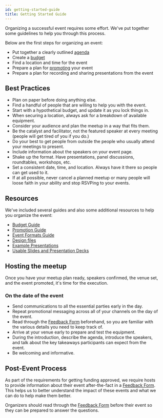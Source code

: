 ```yaml
---
id: getting-started-guide
title: Getting Started Guide
---
```


Organizing a successful event requires some effort. We've put together some guidelines to help you through this process.

Below are the first steps for organizing an event:

- Put together a clearly outlined [agenda](./event-formats-guide.md)
- Create a [budget](./budget-guide.md)
- Find a location and time for the event
- Prepare a plan for [promoting](./promotion-guide.md) your event
- Prepare a plan for recording and sharing presentations from the event

## Best Practices

- Plan on paper before doing anything else.
- Find a handful of people that are willing to help you with the event.
- Start with a hypothetical budget, and update it as you lock things in.
- When securing a location, always ask for a breakdown of available equipment.
- Consider your audience and plan the meetup in a way that fits them.
- Be the catalyst and facilitator, not the featured speaker at every meeting (people will get tired of you if you do.)
- Do your best to get people from outside the people who usually attend your meetings to present.
- Include information about the speakers on your event page.
- Shake up the format. Have presentations, panel discussions, roundtables, workshops, etc.
- Set a consistent date, time, and location. Always have it there so people can get used to it.
- If at all possible, never cancel a planned meetup or many people will loose faith in your ability and stop RSVPing to your events.

## Resources

We've included several guides and also some additional resources to help you organize the event:

- [Budget Guide](./budget-guide.md)
- [Promotion Guide](./promotion-guide.md)
- [Event Formats Guide](./event-formats-guide.md)
- [Design files](https://github.com/makerdao/Overview-of-MakerDAO-design#style-guide)
- [Example Presentations](https://awesome.makerdao.com#videos)
- [Usable Slides and Presentation Decks](./assets/slides)

## Hosting the meetup

Once you have your meetup plan ready, speakers confirmed, the venue set, and the event promoted, it's time for the execution.

### On the date of the event

- Send communications to all the essential parties early in the day.
- Repeat promotional messaging across all of your channels on the day of the event.
- Read through the [Feedback Form](https://airtable.com/shr6Icuj6tOy0k55l) beforehand, so you are familiar with the various details you need to keep track of.
- Arrive at your venue early to prepare and test the equipment.
- During the introduction, describe the agenda, introduce the speakers, and talk about the key takeaways participants can expect from the event.
- Be welcoming and informative.

## Post-Event Process

As part of the requirements for getting funding approved, we require hosts to provide information about their event after-the-fact in a [Feedback Form](https://airtable.com/shr6Icuj6tOy0k55l). This helps us to better understand the impact of these events and what we can do to help make them better.

Organizers should read through the [Feedback Form](https://airtable.com/shr6Icuj6tOy0k55l) before their event so they can be prepared to answer the questions.
